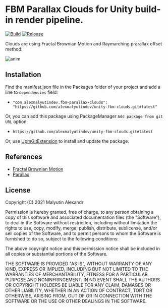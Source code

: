 FBM Parallax Clouds for Unity build-in render pipeline.
==========

[![Build](https://github.com/alexmalyutindev/unity-fbm-clouds/actions/workflows/upm-ci.yml/badge.svg)](https://github.com/alexmalyutindev/unity-fbm-clouds/actions/workflows/upm-ci.yml)
[![Release](https://img.shields.io/github/v/release/alexmalyutindev/unity-fbm-clouds)](https://github.com/alexmalyutindev/unity-fbm-clouds/releases)

Clouds are using Fractal Brownian Motion and Raymarching prarallax offset method:

![anim](https://github.com/alexmalyutindev/unity-fbm-clouds-buildin/blob/master/Recordings/gif_animation_001.gif)

Installation
------------
Find the manifest.json file in the Packages folder of your project and add a line to `dependencies` field:

* `"com.alexmalyutindev.fbm-parallax-clouds": "https://github.com/alexmalyutindev/unity-fbm-clouds.git#latest"`

Or, you can add this package using PackageManager `Add package from git URL` option:

* `https://github.com/alexmalyutindev/unity-fbm-clouds.git#latest`

Or, use [UpmGitExtension](https://github.com/mob-sakai/UpmGitExtension) to install and update the package.

References
----------

- [Fractal Brownian Motion](https://thebookofshaders.com/13/)
- [Parallax](https://catlikecoding.com/unity/tutorials/rendering/part-20/)

License
-------

Copyright (C) 2021 Malyutin Alexandr

Permission is hereby granted, free of charge, to any person obtaining a copy of
this software and associated documentation files (the "Software"), to deal in
the Software without restriction, including without limitation the rights to
use, copy, modify, merge, publish, distribute, sublicense, and/or sell copies of
the Software, and to permit persons to whom the Software is furnished to do so,
subject to the following conditions:

The above copyright notice and this permission notice shall be included in all
copies or substantial portions of the Software.

THE SOFTWARE IS PROVIDED "AS IS", WITHOUT WARRANTY OF ANY KIND, EXPRESS OR
IMPLIED, INCLUDING BUT NOT LIMITED TO THE WARRANTIES OF MERCHANTABILITY, FITNESS
FOR A PARTICULAR PURPOSE AND NONINFRINGEMENT. IN NO EVENT SHALL THE AUTHORS OR
COPYRIGHT HOLDERS BE LIABLE FOR ANY CLAIM, DAMAGES OR OTHER LIABILITY, WHETHER
IN AN ACTION OF CONTRACT, TORT OR OTHERWISE, ARISING FROM, OUT OF OR IN
CONNECTION WITH THE SOFTWARE OR THE USE OR OTHER DEALINGS IN THE SOFTWARE.
